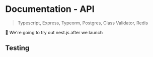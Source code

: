 # Documentation - API

> Typescript, Express, Typeorm, Postgres, Class Validator, Redis

🦄 We're going to try out nest.js after we launch

## Testing

<!-- Run `createdb presagedb-test` and make sure you run `typeorm -c test migration:run`. All tests are located in `src/test`. -->
